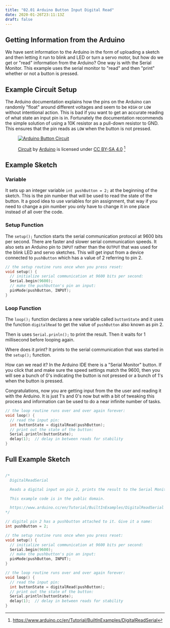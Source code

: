 ```yaml
---
title: "02.01 Arduino Button Input Digital Read"
date: 2020-01-26T23:11:13Z
draft: false
---
```


## Getting Information from the Arduino

We have sent information to the Arduino in the form of uploading a sketch and then letting it run to blink and LED or turn a servo motor, but how do we get or "read" information from the Arduino? One way is with the Serial Monitor. This example uses the serial monitor to "read" and then "print" whether or not a button is pressed.

## Example Circuit Setup

The Arduino documentation explains how the pins on the Arduino can randomly "float" around different voltages and seem to be `HIGH` or `LOW` without intentional action. This is bad if you want to get an accurate reading of what state an input pin is in. Fortunately the documentation recommends the simple solution of using a 10K resistor as a pull-down resistor to GND. This ensures that the pin reads as `LOW` when the button is not pressed.

<figure>

[![Arduino Button Circuit](2-00-introduction-basic-interactivity/arduino-button-digital-read-serial-example-circuit-from-arduino-docs.png)](2-00-introduction-basic-interactivity/arduino-button-digital-read-serial-example-circuit-from-arduino-docs.png)

<figcaption>

[Circuit](https://www.arduino.cc/en/Tutorial/BuiltInExamples/DigitalReadSerial) by [Arduino](https://www.arduino.cc/) is licensed under [CC BY-SA 4.0](https://creativecommons.org/licenses/by-sa/4.0/) [^1]

</figcaption>
</figure>

## Example Sketch

### Variable

It sets up an integer variable `int pushButton = 2;` at the beginning of the sketch. This is the pin number that will be used to read the state of the button. It a good idea to use variables for pin assignment, that way if you need to change a pin number you only have to change it in one place instead of all over the code.

### Setup Function

The `setup();` function starts the serial communication protocol at 9600 bits per second. There are faster and slower serial communication speeds. It also sets an Arduino pin to `INPUT` rather than the `OUTPUT` that was used for the blink LED and servo sketches. This will get input from a device connected to `pushButton` which has a value of 2 referring to pin 2.

```C
// the setup routine runs once when you press reset:
void setup() {
  // initialize serial communication at 9600 bits per second:
  Serial.begin(9600);
  // make the pushbutton's pin an input:
  pinMode(pushButton, INPUT);
}
```

### Loop Function

The `loop();` function declares a new variable called `buttonState` and it uses the function `digitalRead` to get the value of `pushButton` also known as pin 2.

Then is uses `Serial.prinln();` to print the result. Then it waits for 1 millisecond before looping again.

Where does it print? It prints to the serial communication that was started in the `setup();` function.

How can we read it? In the Arduino IDE there is a "Serial Monitor" button. If you click that and make sure the speed settings match the 9600, then you will see a bunch of 0's indicating the button is not pressed or a bunch of 1's when the button is pressed.

Congratulations, now you are getting input from the the user and reading it with the Arduino. It is just 1's and 0's now but with a bit of tweaking this process and information can be used to do a near infinite number of tasks.

```C
// the loop routine runs over and over again forever:
void loop() {
  // read the input pin:
  int buttonState = digitalRead(pushButton);
  // print out the state of the button:
  Serial.println(buttonState);
  delay(1);  // delay in between reads for stability
}
```

## Full Example Sketch

```C

/*
  DigitalReadSerial

  Reads a digital input on pin 2, prints the result to the Serial Monitor

  This example code is in the public domain.

  https://www.arduino.cc/en/Tutorial/BuiltInExamples/DigitalReadSerial
*/

// digital pin 2 has a pushbutton attached to it. Give it a name:
int pushButton = 2;

// the setup routine runs once when you press reset:
void setup() {
  // initialize serial communication at 9600 bits per second:
  Serial.begin(9600);
  // make the pushbutton's pin an input:
  pinMode(pushButton, INPUT);
}

// the loop routine runs over and over again forever:
void loop() {
  // read the input pin:
  int buttonState = digitalRead(pushButton);
  // print out the state of the button:
  Serial.println(buttonState);
  delay(1);  // delay in between reads for stability
}
```

[^1]: https://www.arduino.cc/en/Tutorial/BuiltInExamples/DigitalReadSerial
